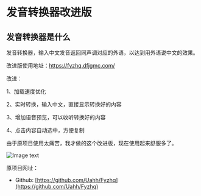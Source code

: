 # 发音转换器改进版
## 发音转换器是什么
发音转换器，输入中文发音返回同声调对应的外语，以达到用外语说中文的效果。
  
  
改进版使用地址：https://fyzhq.dfjgmc.com/
  
改进：
  
1、加载速度优化
  
2、实时转换，输入中文，直接显示转换好的内容
  
3、增加语音预览，可以收听转换好的内容
  
4、点击内容自动选中，方便复制
  
由于原项目使用太痛苦，我才做的这个改进版，现在使用起来舒服多了。
  
![Image text](https://s1.ax1x.com/2023/01/16/pSlyqbD.jpg)
  
  
原项目网址：
* Github: [https://github.com/Uahh/Fyzhq](https://github.com/Uahh/Fyzhq)
